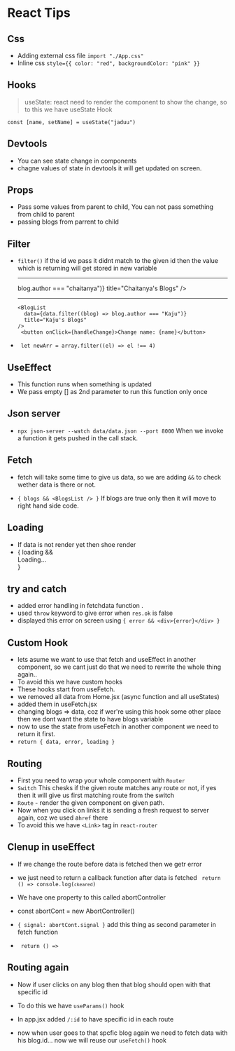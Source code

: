 # React Tips

## Css
- Adding external css file `import "./App.css"`
- Inline css `style={{ color: "red", backgroundColor: "pink" }}`

## Hooks
> useState: react need to render the component to show the change, so to this we have useState Hook

`const [name, setName] = useState("jaduu")`


## Devtools
- You can see state change in components
- chagne values of state in devtools it will get updated on screen.

## Props
- Pass some values from parent to child, You can not pass something from child to parent
- passing blogs from parrent to child

## Filter
- `filter()` if the id we pass it didnt match to the given id then the value which is returning will get stored in new variable

   <hr style={{ marginBottom: "8px" }} />
      <BlogList
        data={data.filter((blog) => blog.author === "chaitanya")}
        title="Chaitanya's Blogs"
      />
      <hr style={{ marginBottom: "8px" }} />

      <BlogList
        data={data.filter((blog) => blog.author === "Kaju")}
        title="Kaju's Blogs"
      />
       <button onClick={handleChange}>Change name: {name}</button> 

- <code> let newArr = array.filter((el) => el !== 4) </code>

## UseEffect
- This function runs when something is updated
- We pass empty [] as 2nd parameter to run this function only once


## Json server
- `npx json-server --watch data/data.json --port 8000`
When we invoke a function it gets pushed in the call stack.

## Fetch
- fetch will take some time to give us data, so we are adding `&&` to check wether data is there or not.

- ` { blogs && <BlogsList /> } ` If blogs are true only then it will move to right hand side code.

## Loading
- If data is not render yet then shoe render
- { loading && <div>Loading... </div> }

## try and catch
- added error handling in fetchdata  function .
- used `throw` keyword to give error when `res.ok` is false
- displayed this error on screen using `{ error && <div>{error}</div> }`

## Custom Hook
- lets asume we want to use that fetch and useEffect in another component,
so we cant just do that we need to rewrite the whole thing again..
- To avoid this we have custom hooks
- These hooks start from useFetch.
- we removed all data from Home.jsx (async function and all useStates)
- added them in useFetch.jsx
- changing blogs => data, coz if wer're using this hook some other place then we dont want the state to have blogs variable
- now to use the state from useFetch in another component we need to return it first.
- `return { data, error, loading } `

## Routing

- First you need to wrap your whole component with `Router`
-  `Switch` This chesks if the given route matches any route or not, if yes then it will give us first matching route from the switch
- `Route` - render the given component on given path.
- Now when you click on links it is sending a fresh request to server again, coz we used a`href` there
- To avoid this we have `<Link>` tag in `react-router`

## Clenup in useEffect
- If we change the route before data is fetched then we getr error

- we just need to return a callback function after data is fetched
<code> return () => console.log(`ckeared`)</code>

- We have one property to this called abortController

- const abortCont = new AbortController()

- `{ signal: abortCont.signal }` add this thing as second parameter in fetch function

- <code> return () => </code>

## Routing again
- Now if user clicks on any blog then that blog should open with that specific id

- To do this we have `useParams()` hook

- In app.jsx added `/:id` to have specific id in each route

- now when user goes to that spcfic blog again we need to fetch data with his blog.id... now we will reuse our `useFetch()` hook

